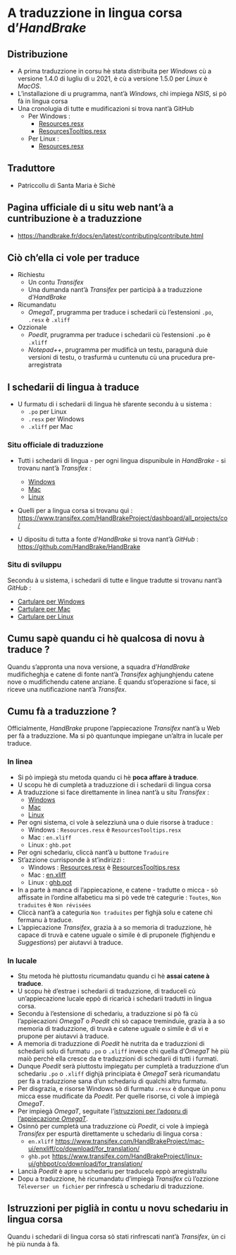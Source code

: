# A traduzzione in lingua corsa d’_HandBrake_

## Distribuzione
- A prima traduzzione in corsu hè stata distribuita per _Windows_ cù a versione 1.4.0 di lugliu di u 2021, è cù a versione 1.5.0 per _Linux_ è _MacOS_.
- L’installazione di u prugramma, nant’à _Windows_, chì impiega _NSIS_, si pò fà in lingua corsa
- Una cronolugia di tutte e mudificazioni si trova nant’à GitHub
  - Per Windows :
    - [Resources.resx](https://github.com/HandBrake/HandBrake/commits/master/win/CS/HandBrakeWPF/Properties/Resources.co.resx)
    - [ResourcesTooltips.resx](https://github.com/HandBrake/HandBrake/commits/master/win/CS/HandBrakeWPF/Properties/ResourcesTooltips.co.resx)
  - Per Linux :
    - [Resources.resx](https://github.com/HandBrake/HandBrake/commits/master/gtk/po/co.po)

## Traduttore
- Patriccollu di Santa Maria è Sichè

## Pagina ufficiale di u situ web nant’à a cuntribuzione è a traduzzione
- https://handbrake.fr/docs/en/latest/contributing/contribute.html

## Ciò ch’ella ci vole per traduce
- Richiestu
  - Un contu _Transifex_
  - Una dumanda nant’à _Transifex_ per participà à a traduzzione d’_HandBrake_
- Ricumandatu
  - _OmegaT_, prugramma per traduce i schedarii cù l’estensioni `.po`, `.resx` è `.xliff`
- Ozzionale
  - _Poedit_, prugramma per traduce i schedarii cù l’estensioni `.po` è `.xliff`
  - _Notepad++_, prugramma per mudificà un testu, paragunà duie versioni di testu, o trasfurmà u cuntenutu cù una prucedura pre-arregistrata

## I schedarii di lingua à traduce

- U furmatu di i schedarii di lingua hè sfarente secondu à u sistema :
  - `.po` per Linux
  - `.resx` per Windows
  - `.xliff` per Mac

### Situ officiale di traduzzione

- Tutti i schedarii di lingua - per ogni lingua dispunibule in _HandBrake_ - si trovanu nant’à _Transifex_ :
  - [Windows](https://www.transifex.com/HandBrakeProject/WinUI/languages/)
  - [Mac](https://www.transifex.com/HandBrakeProject/mac-ui/languages/)
  - [Linux](https://www.transifex.com/HandBrakeProject/linux-ui/languages/)

- Quelli per a lingua corsa si trovanu quì :  
  https://www.transifex.com/HandBrakeProject/dashboard/all_projects/co/  

- U dipositu di tutta a fonte d’_HandBrake_ si trova nant’à _GitHub_ :  
  https://github.com/HandBrake/HandBrake

### Situ di sviluppu

Secondu à u sistema, i schedarii di tutte e lingue tradutte si trovanu nant’à _GitHub_ :
- [Cartulare per Windows](https://github.com/HandBrake/HandBrake/tree/master/win/CS/HandBrakeWPF/Properties)
- [Cartulare per Mac](https://github.com/HandBrake/HandBrake/tree/master/macosx)
- [Cartulare per Linux](https://github.com/HandBrake/HandBrake/tree/master/gtk/po)

## Cumu sapè quandu ci hè qualcosa di novu à traduce ?

Quandu s’appronta una nova versione, a squadra d’_HandBrake_ mudificheghja e catene di fonte nant’à _Transifex_ aghjunghjendu catene nove o mudifichendu catene anziane. È quandu st’operazione si face, si riceve una nutificazione nant’à _Transifex_.  

## Cumu fà a traduzzione ?
Officialmente, _HandBrake_ prupone l’appiecazione _Transifex_ nant’à u Web per fà a traduzzione. Ma si pò quantunque impiegane un’altra in lucale per traduce.

### In linea
- Si pò impiegà stu metoda quandu ci hè __poca affare à traduce__.
- U scopu hè di cumpletà a traduzzione di i schedarii di lingua corsa
- A traduzzione si face direttamente in linea nant’à u situ _Transifex_ :
  - [Windows](https://www.transifex.com/HandBrakeProject/WinUI/language/co/)
  - [Mac](https://www.transifex.com/HandBrakeProject/mac-ui/language/co/)
  - [Linux](https://www.transifex.com/HandBrakeProject/linux-ui/language/co/)
- Per ogni sistema, ci vole à selezziunà una o duie risorse à traduce :
  - Windows : `Resources.resx` è `ResourcesTooltips.resx`
  - Mac : `en.xliff`
  - Linux : `ghb.pot`
- Per ogni schedariu, cliccà nant’à u buttone `Traduire`
- St’azzione currisponde à st’indirizzi :
  - Windows : [Resources.resx](https://www.transifex.com/HandBrakeProject/WinUI/translate/#co/resourcesresx) è [ResourcesTooltips.resx](https://www.transifex.com/HandBrakeProject/WinUI/translate/#co/resourcestooltipsresx)
  - Mac : [en.xliff](https://www.transifex.com/HandBrakeProject/mac-ui/translate/#co/enxliff)
  - Linux : [ghb.pot](https://www.transifex.com/HandBrakeProject/linux-ui/translate/#co/ghbpot)
- In a parte à manca di l’appiecazione, e catene - tradutte o micca - sò affissate in l’ordine alfabeticu ma si pò vede trè categurie : `Toutes`, `Non traduites` è `Non révisées`
- Cliccà nant’à a categuria `Non traduites` per fighjà solu e catene chì fermanu à traduce.
- L’appiecazione _Transifex_, grazia à a so memoria di traduzzione, hè capace di truvà e catene uguale o simile è di pruponele (fighjendu e _Suggestions_) per aiutavvi à traduce.

### In lucale
- Stu metoda hè piuttostu ricumandatu quandu ci hè __assai catene à traduce__.
- U scopu hè d’estrae i schedarii di traduzzione, di traduceli cù un’appiecazione lucale eppò di ricaricà i schedarii tradutti in lingua corsa.
- Secondu à l’estensione di schedariu, a traduzzione si pò fà cù l’appiecazioni _OmegaT_ o _Poedit_ chì sò capace treminduie, grazia à a so memoria di traduzzione, di truvà e catene uguale o simile è di vi e prupone per aiutavvi à traduce.
- A memoria di traduzzione di _Poedit_ hè nutrita da e traduzzioni di schedarii solu di furmatu `.po` o `.xliff` invece chì quella d’_OmegaT_ hè più maiò perchè ella cresce da e traduzzioni di schedarii di tutti i furmati.
- Dunque _Poedit_ serà piuttostu impiegatu per cumpletà a traduzzione d’un schedariu `.po` o `.xliff` dighjà principiata è _OmegaT_ serà ricumandatu per fà a traduzzione sana d’un schedariu di qualchì altru furmatu.
- Per disgrazia, e risorse Windows sò di furmatu `.resx` è dunque ùn ponu micca esse mudificate da _Poedit_. Per quelle risorse, ci vole à impiegà _OmegaT_.
- Per impiegà _OmegaT_, seguitate l’[istruzzioni per l’adopru di l’appiecazione _OmegaT_](OmegaT.md).
- Osinnò per cumpletà una traduzzione cù _Poedit_, ci vole à impiegà _Transifex_ per espurtà direttamente u schedariu di lingua corsa :
  - `en.xliff` https://www.transifex.com/HandBrakeProject/mac-ui/enxliff/co/download/for_translation/
  - `ghb.pot` https://www.transifex.com/HandBrakeProject/linux-ui/ghbpot/co/download/for_translation/
- Lancià _Poedit_ è apre u schedariu per traducelu eppò arregistrallu
- Dopu a traduzzione, hè ricumandatu d’impiegà _Transifex_ cù l’ozzione `Téleverser un fichier` per rinfrescà u schedariu di traduzzione.

## Istruzzioni per piglià in contu u novu schedariu in lingua corsa

Quandu i schedarii di lingua corsa sò stati rinfrescati nant’à _Transifex_, ùn ci hè più nunda à fà.
